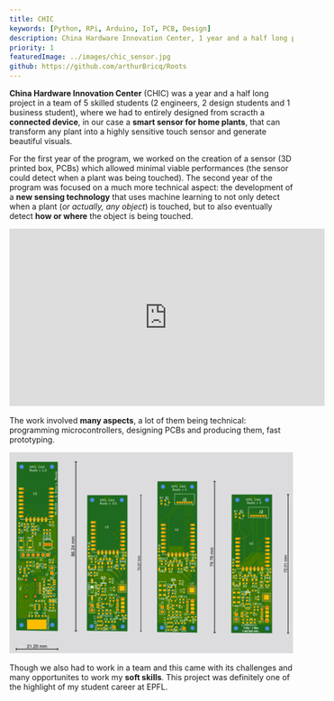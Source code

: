 ```yaml
---
title: CHIC
keywords: [Python, RPi, Arduino, IoT, PCB, Design]
description: China Hardware Innovation Center, 1 year and a half long project in a team of 5 students from 3 different schools, to design and create a connected object.
priority: 1
featuredImage: ../images/chic_sensor.jpg
github: https://github.com/arthurBricq/Roots
---
```


**China Hardware Innovation Center** (CHIC) was a year and a half long project in a team of 5 skilled students (2 engineers, 2 design students and 1 business student), where we had to entirely designed from scracth a **connected device**, in our case a **smart sensor for home plants**, that can transform any plant into a highly sensitive touch sensor and generate beautiful visuals. 

For the first year of the program, we worked on the creation of a sensor (3D printed box, PCBs) which allowed minimal viable performances (the sensor could detect when a plant was being touched). The second year of the program was focused on a much more technical aspect: the development of a **new sensing technology** that uses machine learning to not only detect when a plant (*or actually, any object*) is touched, but to also eventually detect **how or where** the object is being touched. 

<iframe width="560" height="315" src="https://www.youtube.com/embed/_SN1TQER2w4" frameborder="0" allowfullscreen></iframe>

The work involved **many aspects**, a lot of them being technical: programming microcontrollers, designing PCBs and producing them, fast prototyping.

![](../images/chic_all_pcb.png)

Though we also had to work in a team and this came with its challenges and many opportunites to work my **soft skills**. This project was definitely one of the highlight of my student career at EPFL. 

